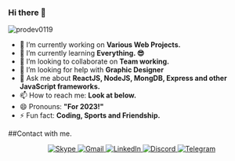 ### Hi there 👋

<img src="https://komarev.com/ghpvc/?username=prodev0119&style=flat-square&color=blue" alt="prodev0119"/>

- 🔭 I’m currently working on **Various Web Projects.**
- 🌱 I’m currently learning **Everything. 😎**
- 👯 I’m looking to collaborate on **Team working.**
- 🤔 I’m looking for help with **Graphic Designer**
- 💬 Ask me about **ReactJS, NodeJS, MongDB, Express and other JavaScript frameworks.**
- 📫 How to reach me: **Look at below.**
- 😄 Pronouns: **"For 2023!"**
- ⚡ Fun fact: **Coding, Sports and Friendship.**

##Contact with me.
<br>
<div align="center">
  <a href="https://join.skype.com/invite/UNq8kzDVM5yd" target="_blank" title="live:.cid.5eddc740c0b404a1">
    <img src="https://img.shields.io/badge/Skype-blue?style=for-the-badge&logo=skype&logoColor=white" alt="Skype"/>
  </a>
  <a href="mailto:prodev0119@gmail.com" target="_blank" title="prodev0119@gmail.com">
    <img src="https://img.shields.io/badge/Google-green?style=for-the-badge&logo=gmail&logoColor=white" alt="Gmail"/>
  </a>
  <a href="https://www.linkedin.com/in/yulian-lahish-9a207525b" target="_blank" title="@yulian-lahish-9a207525b">
    <img src="https://img.shields.io/badge/LinkedIn-0077B5?style=for-the-badge&logo=LinkedIn&logoColor=white" alt="LinkedIn"/>
  </a>
  <a href="https://discord.com/invite/kCYEdfdd" target="_blank" title="prowebdev119#5458">
    <img src="https://img.shields.io/badge/Discord-7952B3?style=for-the-badge&logo=discord&logoColor=white" alt="Discord"/>
  </a>
  <a href="https://t.me/compete119" target="_blank" title="@compete119">
    <img src="https://img.shields.io/badge/Telegram-blue?style=for-the-badge&logo=telegram&logoColor=white" alt="Telegram"/>
  </a>
</div>
